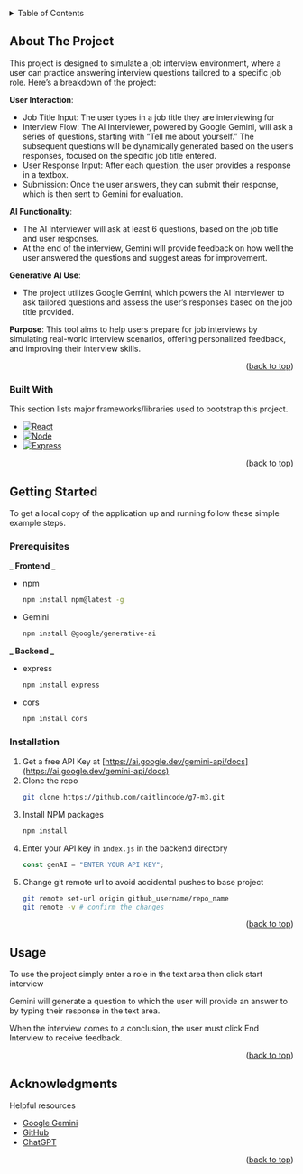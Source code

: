 <a id="readme-top"></a>

<!-- TABLE OF CONTENTS -->
<details>
  <summary>Table of Contents</summary>
  <ol>
    <li>
      <a href="#about-the-project">About The Project</a>
      <ul>
        <li><a href="#built-with">Built With</a></li>
      </ul>
    </li>
    <li>
      <a href="#getting-started">Getting Started</a>
      <ul>
        <li><a href="#prerequisites">Prerequisites</a></li>
        <li><a href="#installation">Installation</a></li>
      </ul>
    </li>
    <li><a href="#developersandtheircontribution">Developers and their contribution</a></li>
    <li><a href="#acknowledgments">Acknowledgments</a></li>
  </ol>
</details>

<!-- ABOUT THE PROJECT -->

## About The Project

This project is designed to simulate a job interview environment, where a user can practice answering interview questions tailored to a specific job role. Here’s a breakdown of the project:

**User Interaction**:

- Job Title Input: The user types in a job title they are interviewing for
- Interview Flow: The AI Interviewer, powered by Google Gemini, will ask a series of questions, starting with “Tell me about yourself.” The subsequent questions will be dynamically generated based on the user’s responses, focused on the specific job title entered.
- User Response Input: After each question, the user provides a response in a textbox.
- Submission: Once the user answers, they can submit their response, which is then sent to Gemini for evaluation.

**AI Functionality**:

- The AI Interviewer will ask at least 6 questions, based on the job title and user responses.
- At the end of the interview, Gemini will provide feedback on how well the user answered the questions and suggest areas for improvement.

**Generative AI Use**:

- The project utilizes Google Gemini, which powers the AI Interviewer to ask tailored questions and assess the user’s responses based on the job title provided.

**Purpose**: This tool aims to help users prepare for job interviews by simulating real-world interview scenarios, offering personalized feedback, and improving their interview skills.

<p align="right">(<a href="#readme-top">back to top</a>)</p>

### Built With

This section lists major frameworks/libraries used to bootstrap this project.

- [![React][React.js]][React-url]
- [![Node][Node.js]][Node-url]
- [![Express][Express.js]][Express-url]

<p align="right">(<a href="#readme-top">back to top</a>)</p>

<!-- GETTING STARTED -->

## Getting Started

To get a local copy of the application up and running follow these simple example steps.

### Prerequisites

**_ Frontend _**

- npm

  ```sh
  npm install npm@latest -g
  ```

- Gemini

  ```sh
  npm install @google/generative-ai
  ```

**_ Backend _**

- express

  ```sh
  npm install express
  ```

- cors

  ```sh
  npm install cors
  ```

### Installation

1. Get a free API Key at [https://ai.google.dev/gemini-api/docs](https://ai.google.dev/gemini-api/docs)
2. Clone the repo
   ```sh
   git clone https://github.com/caitlincode/g7-m3.git
   ```
3. Install NPM packages
   ```sh
   npm install
   ```
4. Enter your API key in `index.js` in the backend directory
   ```js
   const genAI = "ENTER YOUR API KEY";
   ```
5. Change git remote url to avoid accidental pushes to base project
   ```sh
   git remote set-url origin github_username/repo_name
   git remote -v # confirm the changes
   ```

<p align="right">(<a href="#readme-top">back to top</a>)</p>

<!-- USAGE EXAMPLES -->

## Usage

To use the project simply enter a role in the text area then click start interview

Gemini will generate a question to which the user will provide an answer to by typing their response in the text area.

When the interview comes to a conclusion, the user must click End Interview to receive feedback.

<p align="right">(<a href="#readme-top">back to top</a>)</p>

<!-- ACKNOWLEDGMENTS -->

## Acknowledgments

Helpful resources

- [Google Gemini](https://ai.google.dev/gemini-api/docs)
- [GitHub](https://github.com)
- [ChatGPT](https://chatgpt.com/)

<p align="right">(<a href="#readme-top">back to top</a>)</p>

<!-- MARKDOWN LINKS & IMAGES -->

[React.js]: https://img.shields.io/badge/React-20232A?style=for-the-badge&logo=react&logoColor=61DAFB
[React-url]: https://reactjs.org/
[Node.js]: https://img.shields.io/badge/node.js-000000?style=for-the-badge&logo=nextdotjs&logoColor=white
[Node-url]: https://nodejs.org/
[Express.js]: https://img.shields.io/badge/Express.js-35495E?style=for-the-badge&logo=vuedotjs&logoColor=4FC08D
[Express-url]: https://expressjs.com/
